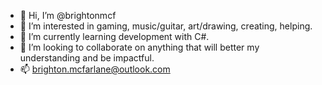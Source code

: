 - 👋 Hi, I’m @brightonmcf
- 👀 I’m interested in gaming, music/guitar, art/drawing, creating, helping.
- 🌱 I’m currently learning development with C#.
- 💞️ I’m looking to collaborate on anything that will better my understanding and be impactful.
- 📫 brighton.mcfarlane@outlook.com

<!---
brightonmcf/brightonmcf is a ✨ special ✨ repository because its `README.md` (this file) appears on your GitHub profile.
You can click the Preview link to take a look at your changes.
--->
